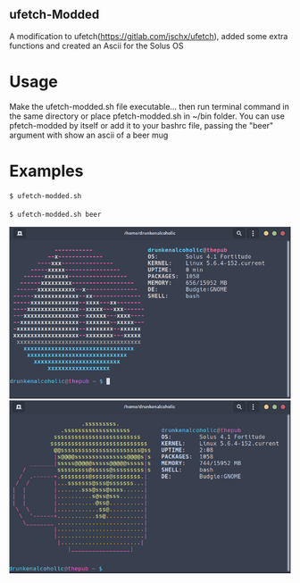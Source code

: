 ## ufetch-Modded

A modification to ufetch(https://gitlab.com/jschx/ufetch), added some extra functions and created an Ascii for the Solus OS


# Usage
Make the ufetch-modded.sh file executable... then run terminal command in the same directory or place pfetch-modded.sh in ~/bin folder. You can use pfetch-modded by itself or add it to your bashrc file, passing the "beer" argument with show an ascii of a beer mug

# Examples
```bash
$ ufetch-modded.sh

$ ufetch-modded.sh beer
```

![alt text](https://github.com/DrunkenAlcoholic/BashScripts/blob/master/pfetch-modded/ScreenShot-budgie.png)
![alt text](https://github.com/DrunkenAlcoholic/BashScripts/blob/master/pfetch-modded/Screenshot-beer.png)
